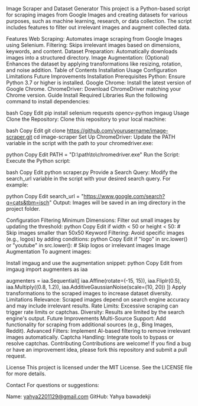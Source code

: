 Image Scraper and Dataset Generator
This project is a Python-based script for scraping images from Google Images and creating datasets for various purposes, such as machine learning, research, or data collection. The script includes features to filter out irrelevant images and augment collected data.

Features
Web Scraping: Automates image scraping from Google Images using Selenium.
Filtering: Skips irrelevant images based on dimensions, keywords, and content.
Dataset Preparation: Automatically downloads images into a structured directory.
Image Augmentation: (Optional) Enhances the dataset by applying transformations like resizing, rotation, and noise addition.
Table of Contents
Installation
Usage
Configuration
Limitations
Future Improvements
Installation
Prerequisites
Python: Ensure Python 3.7 or higher is installed.
Google Chrome: Install the latest version of Google Chrome.
ChromeDriver: Download ChromeDriver matching your Chrome version. Guide
Install Required Libraries
Run the following command to install dependencies:

bash
Copy
Edit
pip install selenium requests opencv-python imgaug
Usage
Clone the Repository: Clone this repository to your local machine:

bash
Copy
Edit
git clone https://github.com/yourusername/image-scraper.git
cd image-scraper
Set Up ChromeDriver: Update the PATH variable in the script with the path to your chromedriver.exe:

python
Copy
Edit
PATH = "D:\\path\\to\\chromedriver.exe"
Run the Script: Execute the Python script:

bash
Copy
Edit
python scraper.py
Provide a Search Query: Modify the search_url variable in the script with your desired search query. For example:

python
Copy
Edit
search_url = "https://www.google.com/search?q=cats&tbm=isch"
Output: Images will be saved in an img directory in the project folder.

Configuration
Filtering
Minimum Dimensions: Filter out small images by updating the threshold:
python
Copy
Edit
if width < 50 or height < 50:
    # Skip images smaller than 50x50
Keyword Filtering: Avoid specific images (e.g., logos) by adding conditions:
python
Copy
Edit
if "logo" in src.lower() or "youtube" in src.lower():
    # Skip logos or irrelevant images
Image Augmentation
To augment images:

Install imgaug and use the augmentation snippet:
python
Copy
Edit
from imgaug import augmenters as iaa

augmenters = iaa.Sequential([
    iaa.Affine(rotate=(-15, 15)),
    iaa.Fliplr(0.5),
    iaa.Multiply((0.8, 1.2)),
    iaa.AdditiveGaussianNoise(scale=(10, 20))
])
Apply transformations to the scraped images to increase dataset diversity.
Limitations
Relevance: Scraped images depend on search engine accuracy and may include irrelevant results.
Rate Limits: Excessive scraping can trigger rate limits or captchas.
Diversity: Results are limited by the search engine's output.
Future Improvements
Multi-Source Support: Add functionality for scraping from additional sources (e.g., Bing Images, Reddit).
Advanced Filters: Implement AI-based filtering to remove irrelevant images automatically.
Captcha Handling: Integrate tools to bypass or resolve captchas.
Contributing
Contributions are welcome! If you find a bug or have an improvement idea, please fork this repository and submit a pull request.

License
This project is licensed under the MIT License. See the LICENSE file for more details.

Contact
For questions or suggestions:

Name: yahya2201129@gmail.com
GitHub: Yahya bawadekji
